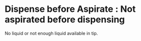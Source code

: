 # Dispense before Aspirate  : Not aspirated before dispensing

No liquid or not enough liquid available in tip.
